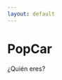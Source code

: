 ```yaml
---
layout: default
---
```


# PopCar
¿Quién eres?

<!DOCTYPE html>
<html lang="es">
<head>
    <meta charset="UTF-8">
    <meta name="viewport" content="width=device-width, initial-scale=1.0">
    <title>PopCar</title>
    <link href="lou-multi-select-57fb8d3/css/multi-select.css" media="screen" rel="stylesheet" type="text/css">
    <script src="https://code.jquery.com/jquery-3.6.0.min.js"></script>
    <script type="module" src="https://www.gstatic.com/firebasejs/9.6.1/firebase-app.js"></script>
    <script type="module" src="https://www.gstatic.com/firebasejs/9.6.1/firebase-firestore.js"></script>
</head>
<body>
    <div class="ms-container" id="ms-pre-selected-options">
        <div class="ms-selectable">
            <ul class="ms-list" tabindex="-1" id="students-list">
                <!-- Aquí se cargarán los nombres de los alumnos -->
            </ul>
        </div>
        <div class="ms-selection">
            <ul class="ms-list" tabindex="-1">
                <!-- Aquí se mostrará el elemento seleccionado -->
            </ul>
        </div>
    </div>
    <script src="lou-multi-select-57fb8d3/js/jquery.multi-select.js" type="text/javascript"></script>
    <script type="module">
        // Configuración de Firebase
        import { initializeApp } from "https://www.gstatic.com/firebasejs/9.6.1/firebase-app.js";
        import { getFirestore, collection, getDocs, doc, getDoc } from "https://www.gstatic.com/firebasejs/9.6.1/firebase-firestore.js";
        
        const firebaseConfig = {
            apiKey: "AIzaSyCBJWfRiKmrVLKXLJ_cY9XQlg0D7U56ZqE",
            authDomain: "popcarautohorario.firebaseapp.com",
            projectId: "popcarautohorario",
            storageBucket: "popcarautohorario.appspot.com",
            messagingSenderId: "1046371810802",
            appId: "1:1046371810802:web:8b9944cd5001359ac23f6b",
            measurementId: "G-WK8NCRW5J6",
            databaseURL: "https://popcarautohorario-default-rtdb.europe-west1.firebasedatabase.app/"
        };
        
        // Inicializar Firebase
        const app = initializeApp(firebaseConfig);
        const db = getFirestore(app);
        
        async function loadStudents() {
            const studentsList = document.getElementById('students-list');
            const querySnapshot = await getDocs(collection(db, "alumnos"));
            querySnapshot.forEach((doc) => {
                const student = doc.data();
                const li = document.createElement('li');
                li.className = 'ms-elem-selectable';
                li.id = doc.id;
                li.innerHTML = `<span>${student.nombre}</span>`;
                studentsList.appendChild(li);
            });
        
            // Añadir evento de clic a los elementos de la lista
            $('.ms-elem-selectable').on('click', function() {
                $('.ms-elem-selectable').removeClass('ms-selected');
                $(this).addClass('ms-selected');
                $('.ms-selection .ms-list').html('<li class="ms-elem-selection ms-selected">' + $(this).html() + '</li>');
                
                // Obtener el valor del elemento seleccionado
                var selectedValue = $(this).text();
                console.log("Elemento seleccionado: " + selectedValue);
                
                // Mostrar el valor seleccionado en la página
                $('#selected-output').text("Elemento seleccionado: " + selectedValue);
            });
        }
        
        async function loadSchedule() {
            const docRef = doc(db, "profesor", "jose");
            const docSnap = await getDoc(docRef);
            
            if (docSnap.exists()) {
                const schedule = docSnap.data().horario;
                console.log("Horario obtenido:", schedule); // Añadir esta línea para depuración
                if (Array.isArray(schedule) && schedule.length > 0) {
                    const scheduleTable = document.getElementById('schedule-table');
                    const days = ["Lunes", "Martes", "Miércoles", "Jueves", "Viernes"];
                    const times = ["00:00-00:30", "00:30-01:00", "01:00-01:30", "01:30-02:00", "02:00-02:30", "02:30-03:00", "03:00-03:30", "03:30-04:00", "04:00-04:30", "04:30-05:00", "05:00-05:30", "05:30-06:00", "06:00-06:30", "06:30-07:00", "07:00-07:30", "07:30-08:00", "08:00-08:30", "08:30-09:00", "09:00-09:30", "09:30-10:00", "10:00-10:30", "10:30-11:00", "11:00-11:30", "11:30-12:00", "12:00-12:30", "12:30-13:00", "13:00-13:30", "13:30-14:00", "14:00-14:30", "14:30-15:00", "15:00-15:30", "15:30-16:00", "16:00-16:30", "16:30-17:00", "17:00-17:30", "17:30-18:00", "18:00-18:30", "18:30-19:00", "19:00-19:30", "19:30-20:00", "20:00-20:30", "20:30-21:00", "21:00-21:30", "21:30-22:00", "22:00-22:30", "22:30-23:00", "23:00-23:30", "23:30-00:00"];
                    
                    for (let i = 0; i < times.length; i++) {
                        const row = document.createElement('tr');
                        const timeCell = document.createElement('td');
                        timeCell.innerHTML = times[i];
                        row.appendChild(timeCell);
                        
                        for (let j = 0; j < days.length; j++) {
                            const cell = document.createElement('td');
                            const checkbox = document.createElement('input');
                            checkbox.type = 'checkbox';
                            checkbox.className = 'available';
                            cell.appendChild(checkbox);
                            row.appendChild(cell);
                        }
                        scheduleTable.appendChild(row);
                    }
                } else {
                    console.error("El arreglo de disponibilidad no es válido.");
                }
            } else {
                console.log("No such document!");
            }
        }
        
        $(document).ready(function() {
            loadStudents();
            loadSchedule();
        });
    </script>
    <div id="selected-output" style="margin-top: 20px; font-weight: bold;"></div>
    <table id="schedule-table" border="1" style="margin-top: 20px;">
        <thead>
            <tr>
                <th>Horas</th>
                <th>Lunes</th>
                <th>Martes</th>
                <th>Miércoles</th>
                <th>Jueves</th>
                <th>Viernes</th>
            </tr>
        </thead>
        <tbody>
            <!-- Aquí se cargará el horario -->
        </tbody>
    </table>
</body>
</html>
